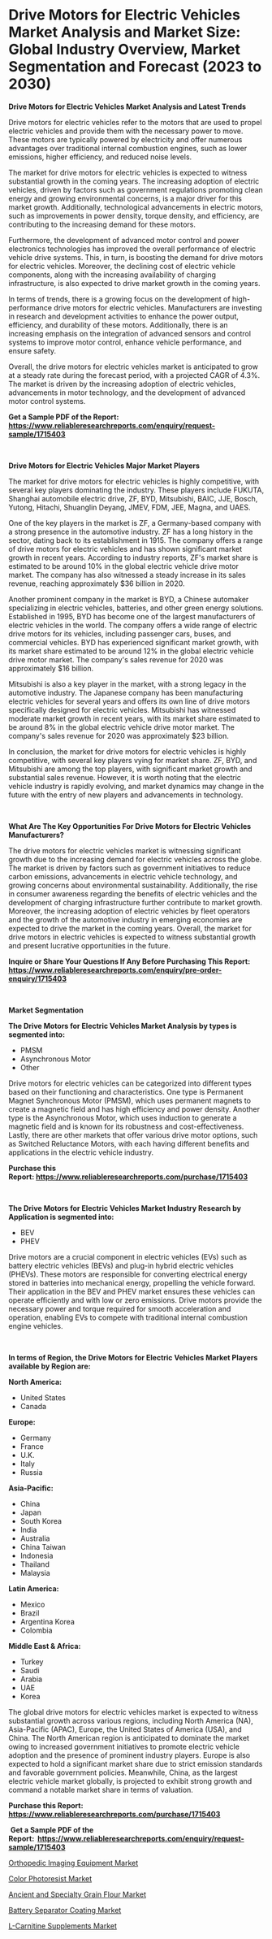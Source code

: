 <p><h1>Drive Motors for Electric Vehicles Market Analysis and Market Size: Global Industry Overview, Market Segmentation and Forecast (2023 to 2030)</h1></p><p><strong>Drive Motors for Electric Vehicles Market Analysis and Latest Trends</strong></p>
<p><p>Drive motors for electric vehicles refer to the motors that are used to propel electric vehicles and provide them with the necessary power to move. These motors are typically powered by electricity and offer numerous advantages over traditional internal combustion engines, such as lower emissions, higher efficiency, and reduced noise levels.</p><p>The market for drive motors for electric vehicles is expected to witness substantial growth in the coming years. The increasing adoption of electric vehicles, driven by factors such as government regulations promoting clean energy and growing environmental concerns, is a major driver for this market growth. Additionally, technological advancements in electric motors, such as improvements in power density, torque density, and efficiency, are contributing to the increasing demand for these motors.</p><p>Furthermore, the development of advanced motor control and power electronics technologies has improved the overall performance of electric vehicle drive systems. This, in turn, is boosting the demand for drive motors for electric vehicles. Moreover, the declining cost of electric vehicle components, along with the increasing availability of charging infrastructure, is also expected to drive market growth in the coming years.</p><p>In terms of trends, there is a growing focus on the development of high-performance drive motors for electric vehicles. Manufacturers are investing in research and development activities to enhance the power output, efficiency, and durability of these motors. Additionally, there is an increasing emphasis on the integration of advanced sensors and control systems to improve motor control, enhance vehicle performance, and ensure safety.</p><p>Overall, the drive motors for electric vehicles market is anticipated to grow at a steady rate during the forecast period, with a projected CAGR of 4.3%. The market is driven by the increasing adoption of electric vehicles, advancements in motor technology, and the development of advanced motor control systems.</p></p>
<p><strong>Get a Sample PDF of the Report:&nbsp; <a href="https://www.reliableresearchreports.com/enquiry/request-sample/1715403">https://www.reliableresearchreports.com/enquiry/request-sample/1715403</a></strong></p>
<p>&nbsp;</p>
<p><strong>Drive Motors for Electric Vehicles Major Market Players</strong></p>
<p><p>The market for drive motors for electric vehicles is highly competitive, with several key players dominating the industry. These players include FUKUTA, Shanghai automobile electric drive, ZF, BYD, Mitsubishi, BAIC, JJE, Bosch, Yutong, Hitachi, Shuanglin Deyang, JMEV, FDM, JEE, Magna, and UAES.</p><p>One of the key players in the market is ZF, a Germany-based company with a strong presence in the automotive industry. ZF has a long history in the sector, dating back to its establishment in 1915. The company offers a range of drive motors for electric vehicles and has shown significant market growth in recent years. According to industry reports, ZF's market share is estimated to be around 10% in the global electric vehicle drive motor market. The company has also witnessed a steady increase in its sales revenue, reaching approximately $36 billion in 2020.</p><p>Another prominent company in the market is BYD, a Chinese automaker specializing in electric vehicles, batteries, and other green energy solutions. Established in 1995, BYD has become one of the largest manufacturers of electric vehicles in the world. The company offers a wide range of electric drive motors for its vehicles, including passenger cars, buses, and commercial vehicles. BYD has experienced significant market growth, with its market share estimated to be around 12% in the global electric vehicle drive motor market. The company's sales revenue for 2020 was approximately $16 billion.</p><p>Mitsubishi is also a key player in the market, with a strong legacy in the automotive industry. The Japanese company has been manufacturing electric vehicles for several years and offers its own line of drive motors specifically designed for electric vehicles. Mitsubishi has witnessed moderate market growth in recent years, with its market share estimated to be around 8% in the global electric vehicle drive motor market. The company's sales revenue for 2020 was approximately $23 billion.</p><p>In conclusion, the market for drive motors for electric vehicles is highly competitive, with several key players vying for market share. ZF, BYD, and Mitsubishi are among the top players, with significant market growth and substantial sales revenue. However, it is worth noting that the electric vehicle industry is rapidly evolving, and market dynamics may change in the future with the entry of new players and advancements in technology.</p></p>
<p>&nbsp;</p>
<p><strong>What Are The Key Opportunities For Drive Motors for Electric Vehicles Manufacturers?</strong></p>
<p><p>The drive motors for electric vehicles market is witnessing significant growth due to the increasing demand for electric vehicles across the globe. The market is driven by factors such as government initiatives to reduce carbon emissions, advancements in electric vehicle technology, and growing concerns about environmental sustainability. Additionally, the rise in consumer awareness regarding the benefits of electric vehicles and the development of charging infrastructure further contribute to market growth. Moreover, the increasing adoption of electric vehicles by fleet operators and the growth of the automotive industry in emerging economies are expected to drive the market in the coming years. Overall, the market for drive motors in electric vehicles is expected to witness substantial growth and present lucrative opportunities in the future.</p></p>
<p><strong>Inquire or Share Your Questions If Any Before Purchasing This Report: <a href="https://www.reliableresearchreports.com/enquiry/pre-order-enquiry/1715403">https://www.reliableresearchreports.com/enquiry/pre-order-enquiry/1715403</a></strong></p>
<p>&nbsp;</p>
<p><strong>Market Segmentation</strong></p>
<p><strong>The Drive Motors for Electric Vehicles Market Analysis by types is segmented into:</strong></p>
<p><ul><li>PMSM</li><li>Asynchronous Motor</li><li>Other</li></ul></p>
<p><p>Drive motors for electric vehicles can be categorized into different types based on their functioning and characteristics. One type is Permanent Magnet Synchronous Motor (PMSM), which uses permanent magnets to create a magnetic field and has high efficiency and power density. Another type is the Asynchronous Motor, which uses induction to generate a magnetic field and is known for its robustness and cost-effectiveness. Lastly, there are other markets that offer various drive motor options, such as Switched Reluctance Motors, with each having different benefits and applications in the electric vehicle industry.</p></p>
<p><strong>Purchase this Report:&nbsp;<a href="https://www.reliableresearchreports.com/purchase/1715403">https://www.reliableresearchreports.com/purchase/1715403</a></strong></p>
<p>&nbsp;</p>
<p><strong>The Drive Motors for Electric Vehicles Market Industry Research by Application is segmented into:</strong></p>
<p><ul><li>BEV</li><li>PHEV</li></ul></p>
<p><p>Drive motors are a crucial component in electric vehicles (EVs) such as battery electric vehicles (BEVs) and plug-in hybrid electric vehicles (PHEVs). These motors are responsible for converting electrical energy stored in batteries into mechanical energy, propelling the vehicle forward. Their application in the BEV and PHEV market ensures these vehicles can operate efficiently and with low or zero emissions. Drive motors provide the necessary power and torque required for smooth acceleration and operation, enabling EVs to compete with traditional internal combustion engine vehicles.</p></p>
<p>&nbsp;</p>
<p><strong>In terms of Region, the Drive Motors for Electric Vehicles Market Players available by Region are:</strong></p>
<p>
    <p> <strong> North America: </strong>
        <ul>
            <li>United States</li>
            <li>Canada</li>
        </ul>
        </p> 
    <p> <strong> Europe: </strong>
        <ul>
            <li>Germany</li>
            <li>France</li>
            <li>U.K.</li>
            <li>Italy</li>
            <li>Russia</li>
        </ul>
        </p> 
    <p> <strong> Asia-Pacific: </strong>
        <ul>
            <li>China</li>
            <li>Japan</li>
            <li>South Korea</li>
            <li>India</li>
            <li>Australia</li>
            <li>China Taiwan</li>
            <li>Indonesia</li>
            <li>Thailand</li>
            <li>Malaysia</li>
        </ul>
        </p> 
    <p> <strong> Latin America: </strong>
        <ul>
            <li>Mexico</li>
            <li>Brazil</li>
            <li>Argentina Korea</li>
            <li>Colombia</li>
        </ul>
        </p> 
    <p> <strong> Middle East & Africa: </strong>
        <ul>
            <li>Turkey</li>
            <li>Saudi</li>
            <li>Arabia</li>
            <li>UAE</li>
            <li>Korea</li>
        </ul>
    </p>
    </p>
<p><p>The global drive motors for electric vehicles market is expected to witness substantial growth across various regions, including North America (NA), Asia-Pacific (APAC), Europe, the United States of America (USA), and China. The North American region is anticipated to dominate the market owing to increased government initiatives to promote electric vehicle adoption and the presence of prominent industry players. Europe is also expected to hold a significant market share due to strict emission standards and favorable government policies. Meanwhile, China, as the largest electric vehicle market globally, is projected to exhibit strong growth and command a notable market share in terms of valuation.</p></p>
<p><strong>Purchase this Report: <a href="https://www.reliableresearchreports.com/purchase/1715403">https://www.reliableresearchreports.com/purchase/1715403</a></strong></p>
<p>&nbsp;<strong>Get a Sample PDF of the Report:&nbsp;&nbsp;<a href="https://www.reliableresearchreports.com/enquiry/request-sample/1715403">https://www.reliableresearchreports.com/enquiry/request-sample/1715403</a></strong></p>
<p><strong></strong></p>
<p><p><a href="https://github.com/deliacustodio40/Market-Research-Report-List-1/blob/main/orthopedic-imaging-equipment-market.md">Orthopedic Imaging Equipment Market</a></p><p><a href="https://github.com/maliyahmorrow6654/Market-Research-Report-List-1/blob/main/color-photoresist-market.md">Color Photoresist Market</a></p><p><a href="https://medium.com/@larrycrooks1923/ancient-and-specialty-grain-flour-market-furnishes-information-on-market-share-market-trends-and-0f725d26ba45">Ancient and Specialty Grain Flour Market</a></p><p><a href="https://www.linkedin.com/pulse/battery-separator-coating-market-size-share-amp-trends-analysis-dejvf/">Battery Separator Coating Market</a></p><p><a href="https://medium.com/@trystanward/l-carnitine-supplements-market-trends-and-market-analysis-forecasted-for-period-2023-2030-8bf775847b40">L-Carnitine Supplements Market</a></p></p>